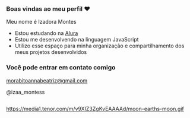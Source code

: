 ### Boas vindas ao meu perfil ❤

Meu nome é Izadora Montes

- Estou estudando na [Alura](https://www.alura.com.br)
- Estou me desenvolvendo na linguagem JavaScript
- Utilizo esse espaço para minha organização e compartilhamento dos meus projetos desenvolvidos

### Você pode entrar em contato comigo 

morabitoannabeatriz@gmail.com

@izaa_montess

 ![]()
 
https://media1.tenor.com/m/v9XIZ3ZgKvEAAAAd/moon-earths-moon.gif







